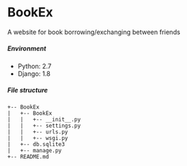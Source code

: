 # BookEx
A website for book borrowing/exchanging between friends

##### Environment
* Python: 2.7
* Django: 1.8

##### File structure
```
+-- BookEx
|   +-- BookEx
|   |   +-- __init__.py
|   |   +-- settings.py
|   |   +-- urls.py
|   |   +-- wsgi.py
|   +-- db.sqlite3
|   +-- manage.py
+-- README.md
```
